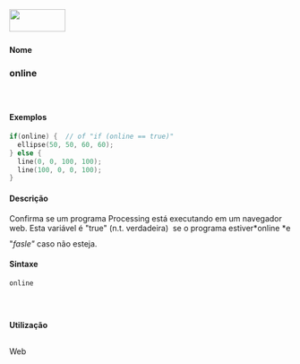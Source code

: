 <img height="40" src="../images/1pix.gif" width="100"/>
<img height="1" src="../images/1pix.gif" width="20"/>
<img height="1" src="../images/1pix.gif" width="555"/>

#### Nome
### online
<img height="25" src="../images/1pix.gif" width="1"/>

#### Exemplos

```pde
if(online) {  // of "if (online == true)" 
  ellipse(50, 50, 60, 60); 
} else { 
  line(0, 0, 100, 100); 
  line(100, 0, 0, 100); 
} 

```

#### Descrição
Confirma se um programa Processing está
executando em um navegador web. Esta variável é "true"
(n.t. verdadeira)  se o programa estiver*online *e "*fasle"* caso não esteja.
<img height="25" src="../images/1pix.gif" width="1"/>

#### Sintaxe
```pde
online

```
<img height="25" src="../images/1pix.gif" width="1"/>

#### Utilização

	
Web
<img height="25" src="../images/1pix.gif" width="1"/>
